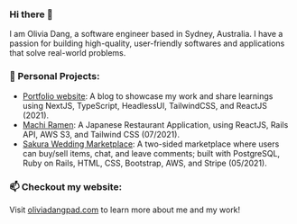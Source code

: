 ### Hi there 👋

I am Olivia Dang, a software engineer based in Sydney, Australia. I have a passion for building high-quality, user-friendly softwares and applications that solve real-world problems.

### 🌱 Personal Projects:
- [Portfolio website](https://oliviadangpad.com/): A blog to showcase my work and share learnings using NextJS, TypeScript, HeadlessUI, TailwindCSS, and ReactJS (2021).
- [Machi Ramen](https://github.com/oliviadangpad/Machi-Ramen-Documentation): A Japanese Restaurant Application, using ReactJS, Rails API, AWS S3, and Tailwind CSS (07/2021).
- [Sakura Wedding Marketplace](https://github.com/oliviadangpad/sakura-wedding): A two-sided marketplace where users can buy/sell items, chat, and leave comments; built with PostgreSQL, Ruby on Rails, HTML, CSS, Bootstrap, AWS, and Stripe (05/2021).

### 📫 Checkout my website:
Visit [oliviadangpad.com](https://oliviadangpad.com/) to learn more about me and my work!
<!--
**oliviadangpad/oliviadangpad** is a ✨ _special_ ✨ repository because its `README.md` (this file) appears on your GitHub profile.

Here are some ideas to get you started:

- 🔭 I’m currently working on ...
- 🌱 I’m currently learning ...
- 👯 I’m looking to collaborate on ...
- 🤔 I’m looking for help with ...
- 💬 Ask me about ...
- 📫 How to reach me: ...
- 😄 Pronouns: ...
- ⚡ Fun fact: ...
-->
